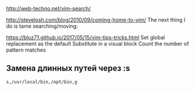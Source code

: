 http://web-techno.net/vim-search/

http://stevelosh.com/blog/2010/09/coming-home-to-vim/
The next thing I do is tame searching/moving:

https://bluz71.github.io/2017/05/15/vim-tips-tricks.html
Set global replacement as the default
Substitute in a visual block
Count the number of pattern matches

## Замена длинных путей через :s

`s,/usr/local/bin,/opt/bin,g`
